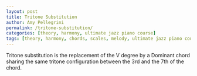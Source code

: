 ```yaml
---
layout: post
title: Tritone Substitution
author: Amy Pellegrini
permalink: /tritone-substitution/
categories: [theory, harmony, ultimate jazz piano course]
tags: [theory, harmony, chords, scales, melody, ultimate jazz piano course]
---
```


Tritone substitution is the replacement of the V degree by a Dominant chord sharing the same tritone configuration between the 3rd and the 7th of the chord.
